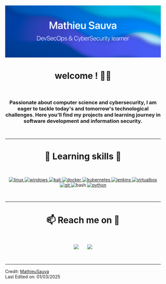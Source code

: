 ![Mathieu Sauva - DevSecOps & CyberSecurity learner](https://github.com/MathieuSauva/MathieuSauva/blob/main/images/header.png)
<h1 align="center">
  welcome ! ✌🏼
</h1><br/>

<h3 align="center"> 
Passionate about computer science and cybersecurity, I am  eager to tackle today's and tomorrow's technological challenges. Here you'll find my projects and learning journey in software development and information security.
</h3></br>

------

<h1 align="center">
  🎯 Learning skills 🎯
</h1><br/>
<p align="center"> 
  <a href="https://www.linux.org/pages/download/" target="_blank" rel="noreferrer"> <img src="https://img.icons8.com/color/344/linux.png" alt="linux" width="60" height="60"/> </a>
  <a href="https://www.microsoft.com/fr-fr/windows?r=1" target="_blank" rel="noreferrer"> <img src="https://img.icons8.com/color/344/windows-11.png" alt="windows" width="60" height="60"/> </a>
    <a href="https://www.kali.org/" target="_blank" rel="noreferrer"> <img src="https://img.icons8.com/color/344/kali-linux.png" alt="kali" width="60" height="60"/> </a>
  <a href="https://www.docker.com/" target="_blank" rel="noreferrer"> <img src="https://img.icons8.com/color/344/docker.png" alt="docker" width="60" height="60"/> </a>
    <a href="https://kubernetes.io/fr/" target="_blank" rel="noreferrer"> <img src="https://img.icons8.com/color/344/kubernetes.png" alt="kubernetes" width="60" height="60"/> </a>
  <a href="https://www.jenkins.io/" target="_blank" rel="noreferrer"> <img src="https://img.icons8.com/color/344/jenkins.png" alt="jenkins" width="60" height="60"/> </a>
  <a href="https://www.virtualbox.org/" target="_blank" rel="noreferrer"> <img src="https://img.icons8.com/color/344/virtualbox.png" alt="virtualbox" width="60" height="60"/> </a> 
  <a href="https://git-scm.com/" target="_blank" rel="noreferrer"> <img src="https://img.icons8.com/color/344/git.png" alt="git" width="60" height="60"/> </a> 
  <img src="https://img.icons8.com/plasticine/344/bash.png" alt="bash" width="60" height="60"/>
  <a href="https://www.python.org" target="_blank" rel="noreferrer"> <img src="https://img.icons8.com/color/344/python--v1.png" alt="python" width="60" height="60"/> </a> 
</p><br/>

------

<h1 align='center'>
📫 Reach me on 💬
</h1><br/>

<p align="center">
   <a href="mailto:mathieu.sauva@icloud.com"><img src="https://img.shields.io/badge/Apple-%23000000.svg?style=for-the-badge&logo=apple&logoColor=white" /></a>&nbsp;&nbsp;&nbsp;&nbsp;&nbsp;&nbsp;
   <a target="_blank"href="https://www.linkedin.com/in/mathieu-sauva-253415231/"><img src="https://img.shields.io/badge/linkedin-%230077B5.svg?&style=for-the-badge&logo=linkedin&logoColor=white" /></a>
</p>

<br/>

------
Credit: [MathieuSauva](https://github.com/MathieuSauva) <br>
Last Edited on: 01/03/2025

